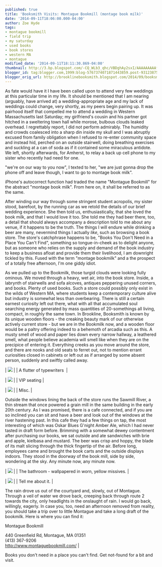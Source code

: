 ```yaml
---
published: true
title: 'Booksmith Visits: Montague Bookmill (montage book milk)'
date: '2014-09-11T18:06:00.000-04:00'
author: Zoe Hyde
tags:
- montague bookmill
- field trip
- my saturday
- used books
- book stores
- western MA
- montague
modified_date: '2014-09-11T18:11:30.869-04:00'
thumbnail: http://3.bp.blogspot.com/-CQ_WLb3_qhc/VBDghAy2sxI/AAAAAAAAAf8/8wyttSIAGrQ/s72-c/Photo%2BSep%2B06%2C%2B3%2B22%2B07%2BPM.jpg
blogger_id: tag:blogger.com,1999:blog-5767374071871443859.post-931238756094639080
blogger_orig_url: http://brooklinebooksmith.blogspot.com/2014/09/booksmith-visits-montague-bookmill.html
---
```

As fate would have it I have been called upon to attend very few weddings at this particular time in my life. It should be mentioned that I am nearing (arguably, have arrived at) a wedding-appropriate age and my lack of weddings could change, very shortly, as my peers begin pairing up. It was pairhood itself that compelled me to attend a wedding in Western Massachusetts last Saturday; my girlfriend's cousin and his partner got hitched in a sweltering town hall while morose, bulbous clouds leaked overhead. I regrettably report, I did not perform admirably. The humidity and crowds coalesced into a sharp din inside my skull and I was abruptly excused from family obligation when I refused to re-enter community space and instead hid, perched on an outside stairwell, doing breathing exercises and suckling at a can of soda as if it contained some miraculous antidote. We left, shortly afterwards, for Amherst, to relay a back up cell phone to my sister who recently had need for one.

"we're on our way to you now", I texted to her, "we are just gonna drop the phone off and leave though, I want to go to montage book milk".

iPhone's autocorrect function had traded the name "Montague Bookmill" for the abstract "montage book milk". From here on, it shall be referred to as the same.

After winding our way through some stringent student acropolis, my sister stood, barefoot, by the running car as we retold the details of our brief wedding experience. She then told us, enthusiastically, that she loved the book milk, and that I would love it too. She told me they had beer there, too, a detail that should always accompany a description told to me about any venue, if it happens to be the truth. The things I will endure while drinking a beer are many, nevermind things I actually _like_, such as browsing a book store. The store's catchphrase happens to be, "Books You Don't Need in a Place You Can't Find", something so tongue-in-cheek as to delight anyone, but as someone who relies on the supply and demand of the book industry to keep a business afloat and provide them their livelihood, I am downright tickled by this. Fused with the term "montage bookmilk" and a the prospect of a totally free afternoon, I'm one giddy idiot.  





As we pulled up to the Bookmilk, those turgid clouds were looking fully ominous. We moved through a heavy, wet air, into the book store. Inside, a labrynth of stairwells and sofa alcoves, antiques peppering unused corners, and books. Plenty of used books. Such a store could possibly only exist in the wilds of Western MA, where students keep a contemporary culture alive but industry is somewhat less than overbearing. There is still a certain earnest curiosity left out there, what with all that accumulated soul searching energy generated by mass quantities of 20-somethings all living, compact, in roughly the same town. In Brookline, Booksmith is known by its unique wooden floors - the creaking beauty mark of our otherwise actively current store - but we are in the Bookmilk now, and a wooden floor would be a paltry offering indeed to a behemoth of arcadia such as this. A musty smell of wood and paper lies down every narrow hallway, a leathered smell, what people believe academia will smell like when they are on the precipice of entering it. Everything creeks as you move around the store, and there are nooks and old seats to ferret out, not to mention errant curiosities closed in cabinets or left out as if arranged by some absent person, suddenly and swiftly called away. 







| [![](http://3.bp.blogspot.com/-CQ_WLb3_qhc/VBDghAy2sxI/AAAAAAAAAf8/8wyttSIAGrQ/s1600/Photo%2BSep%2B06%2C%2B3%2B22%2B07%2BPM.jpg)](http://3.bp.blogspot.com/-CQ_WLb3_qhc/VBDghAy2sxI/AAAAAAAAAf8/8wyttSIAGrQ/s1600/Photo%2BSep%2B06%2C%2B3%2B22%2B07%2BPM.jpg) |
| A flutter of typewriters  |



| [![](http://1.bp.blogspot.com/-S07LWlYQda8/VBDghXlbDBI/AAAAAAAAAgA/43NP_ka3Dpw/s1600/Photo%2BSep%2B06%2C%2B3%2B26%2B38%2BPM.jpg)](http://1.bp.blogspot.com/-S07LWlYQda8/VBDghXlbDBI/AAAAAAAAAgA/43NP_ka3Dpw/s1600/Photo%2BSep%2B06%2C%2B3%2B26%2B38%2BPM.jpg) |
| VIP seating |



| [![](http://2.bp.blogspot.com/-aHjXuwGOU1I/VBDgiw-yTlI/AAAAAAAAAgQ/eKisicaYGKQ/s1600/Photo%2BSep%2B06%2C%2B3%2B22%2B17%2BPM.jpg)](http://2.bp.blogspot.com/-aHjXuwGOU1I/VBDgiw-yTlI/AAAAAAAAAgQ/eKisicaYGKQ/s1600/Photo%2BSep%2B06%2C%2B3%2B22%2B17%2BPM.jpg) |
| Misc. |

Outside the windows lining the back of the store runs the Sawmill River, a thin stream that once powered a grain mill in the same building in the early 20th century. As I was promised, there is a cafe connected, and if you are so inclined you can sit and have a beer and look out of the windows at the river hastening past. In this cafe they had a few things on tap, the most interesting of which was Oskar Blues G'night Amber Ale, which I had never tasted in draft form before. Brimming with a somewhat dewey contentment after purchasing our books, we sat outside and ate sandwiches with brie and apple, kielbasa and mustard. The beer was crisp and hoppy, the blade of its malt slicing through the thick fingertip of the air. Before long, employees came and brought the book carts and the outside displays indoors. They stood in the doorway of the book mill, side by side, wondering at the sky. Any minute now, any minute now.

| [![](http://3.bp.blogspot.com/-bjCLIvj2ZR4/VBIW7HRJoVI/AAAAAAAAAhQ/_jpBI04b0jQ/s1600/Photo%2BSep%2B06%2C%2B4%2B37%2B53%2BPM.jpg)](http://3.bp.blogspot.com/-bjCLIvj2ZR4/VBIW7HRJoVI/AAAAAAAAAhQ/_jpBI04b0jQ/s1600/Photo%2BSep%2B06%2C%2B4%2B37%2B53%2BPM.jpg) |
| The bathroom - wallpapered in worn, yellow missives. |

| [![](http://3.bp.blogspot.com/-LZx8v7QXee8/VBIW6BLw4JI/AAAAAAAAAhE/Wo3qAuCKysI/s1600/Photo%2BSep%2B06%2C%2B4%2B37%2B39%2BPM.jpg)](http://3.bp.blogspot.com/-LZx8v7QXee8/VBIW6BLw4JI/AAAAAAAAAhE/Wo3qAuCKysI/s1600/Photo%2BSep%2B06%2C%2B4%2B37%2B39%2BPM.jpg) |
| Tell me about it. |

The rain drove us out of the courtyard and, slowly, out of Montague. Through a veil of water we drove back, creeping back through route 2 towards the city, only headlights in the onslaught of rain. I would go back, willingly, eagerly. In case you, too, need an afternoon removed from reality, you should take a trip over to little Montague and take a long draft of the bookmilk. Here is where you can find it:

 Montague Bookmill

440 Greenfield Rd, Montague, MA 01351  
(413) 367-9206  
http://www.montaguebookmill.com/ |

Books you don't need in a place you can't find. Get not-found for a bit and visit. 

</div